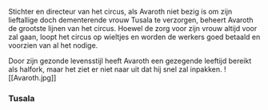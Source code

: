 Stichter en directeur van het circus, als Avaroth niet bezig is om zijn lieftallige doch dementerende vrouw Tusala te verzorgen, beheert Avaroth de grootste lijnen van het circus. 
Hoewel de zorg voor zijn vrouw altijd voor zal gaan, loopt het circus op wieltjes en worden de werkers goed betaald en voorzien van al het nodige.

Door zijn gezonde levensstijl heeft Avaroth een gezegende leeftijd bereikt als halfork, maar het ziet er niet naar uit dat hij snel zal inpakken.
![[Avaroth.jpg]]
### Tusala
